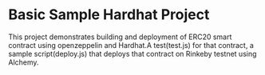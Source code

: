 # Basic Sample Hardhat Project

This project demonstrates building and deployment of ERC20 smart contract using openzeppelin and Hardhat.A test(test.js) for that contract, a sample script(deploy.js) that deploys that contract on Rinkeby testnet using Alchemy.

